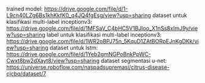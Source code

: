 trained model: https://drive.google.com/file/d/1-L9cn40LZg6Bs1khKkfK0_q4JQ4fgEsg/view?usp=sharing
dataset untuk klasifikasi multi-label inceptionv3: https://drive.google.com/file/d/1MFSaV_C4bHC5V1BJloo_X1nSs8xImJ9y/view?usp=sharing
label untuk klasifikasi multi-label inceptionv3: https://drive.google.com/file/d/1WR2oBPJ75n_5KquD1ZAtBORpEJnKgDKk/view?usp=sharing
dataset untuk lstm: https://drive.google.com/file/d/1Yeb2gmNGPoBnkPpWC-Cwxt8bw2dXayt8/view?usp=sharing
dataset segmentasi u-net: https://universe.roboflow.com/naspadsupremasi/citrus-disease-cjcbq/dataset/7
